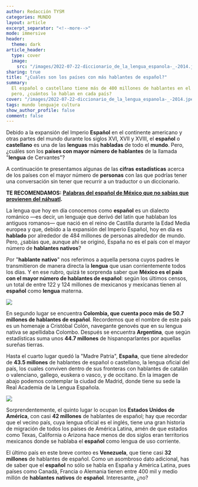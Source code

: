 ```yaml
---
author: Redacción TYSM
categories: MUNDO
layout: article
excerpt_separator: "<!--more-->"
mode: immersive
header:
  theme: dark
article_header:
  type: cover
  image:
    src: "/images/2022-07-22-diccionario_de_la_lengua_espanola-_-2014.jpeg"
sharing: true
title: "¿Cuáles son los países con más hablantes de español?"
summary:
  El español o castellano tiene más de 400 millones de hablantes en el mundo;
  pero, ¿cuántos lo hablan en cada país?
cover: "/images/2022-07-22-diccionario_de_la_lengua_espanola-_-2014.jpeg"
tags: mundo lenguaje cultura
show_author_profile: false
comment: false
---
```


Debido a la expansión del Imperio **Español** en el continente americano y otras partes del mundo durante los siglos XVI, XVII y XVIII, el **español** o **castellano** es una de las **lenguas** más **habladas** de todo el **mundo**. Pero, ¿cuáles son los **países con mayor número de hablantes** de la llamada "**lengua** de Cervantes"?

A continuación te presentamos algunas de las **cifras** **estadísticas** acerca de los países con el mayor número de **personas** con las que podrías tener una conversación sin tener que recurrir a un traductor o un diccionario.

**TE RECOMENDAMOS:** [**Palabras del español de México que no sabías que provienen del náhuatl**](https://blog.tonoysumariachi.com/mexicanisimos/2022/09/09/palabras-del-espanol-de-mexico-que-no-sabias-que-provienen-del-nahuatl.html)**.**

La lengua que hoy en día conocemos como **español** es un dialecto románico —es decir, un lenguaje que derivó del latín que hablaban los antiguos romanos— que nació en el reino de Castilla durante la Edad Media europea y que, debido a la expansión del Imperio Español, hoy en día es **hablado** por alrededor de 484 millones de personas alrededor de mundo. Pero, ¿sabías que, aunque ahí se originó, España no es el país con el mayor número de **hablantes nativos**?

Por "**hablante nativo**" nos referimos a aquella persona cuyos padres le transmitieron de manera directa la **lengua** que usan corrientemente todos los días. Y en ese rubro, quizá te sorprenda saber que **México es el país con el mayor número de hablantes de español**: según los últimos censos, un total de entre 122 y 124 millones de mexicanos y mexicanas tienen al **español** como **lengua** materna.

![](https://upload.wikimedia.org/wikipedia/commons/thumb/d/d7/Ciudad.de.Mexico.City.Distrito.Federal.DF.Paseo.Reforma.Skyline.jpg/1024px-Ciudad.de.Mexico.City.Distrito.Federal.DF.Paseo.Reforma.Skyline.jpg)

En segundo lugar se encuentra **Colombia, que cuenta poco más de 50.7 millones de hablantes de español**. Recordemos que el nombre de este país es un homenaje a Cristóbal Colón, navegante genovés que en su lengua nativa se apellidaba Colombo. Después se encuentra **Argentina**, que según estadísticas suma unos **44.7 millones** de hispanoparlantes por aquellas sureñas tierras.

Hasta el cuarto lugar quedó la "Madre Patria", **España**, que tiene alrededor de **43.5 millones** de hablantes de español o castellano, la lengua oficial del país, los cuales conviven dentro de sus fronteras con hablantes de catalán o valenciano, gallego, euskera o vasco, y de occitano. En la imagen de abajo podemos contemplar la ciudad de Madrid, donde tiene su sede la Real Academia de la Lengua Española.

![](https://upload.wikimedia.org/wikipedia/commons/thumb/c/ce/Madrid_%2838624991251%29.jpg/1024px-Madrid_%2838624991251%29.jpg)

Sorprendentemente, el quinto lugar lo ocupan los **Estados Unidos de América**, con casi **42 millones** de hablantes de español; hay que recordar que el vecino país, cuya lengua oficial es el inglés, tiene una gran historia de migración de todos los países de América Latina, amén de que estados como Texas, California o Arizona hace menos de dos siglos eran territorios mexicanos donde se hablaba el **español** como lengua de uso corriente.

El último país en este breve conteo es **Venezuela**, que tiene casi **32 millones** de hablantes de español. Como un asombroso dato adicional, has de saber que el **español** no sólo se habla en España y América Latina, pues países como Canadá, Francia o Alemania tienen entre 400 mil y medio millón de **hablantes** **nativos** de **español**. Interesante, ¿no?
